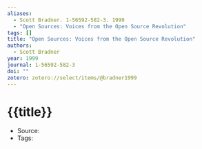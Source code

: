 ```yaml
---
aliases:
  - Scott Bradner. 1-56592-582-3. 1999
  - "Open Sources: Voices from the Open Source Revolution"
tags: []
title: "Open Sources: Voices from the Open Source Revolution"
authors:
  - Scott Bradner
year: 1999
journal: 1-56592-582-3
doi: ""
zotero: zotero://select/items/@bradner1999
---
```

<!-- START_TEMPLATE -->
# {{title}}

- Source:
- Tags: 
<!-- END_TEMPLATE -->